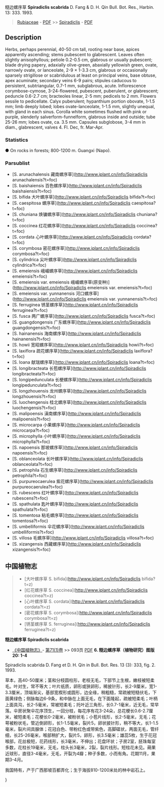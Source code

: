 糙边螺序草 **Spiradiclis scabrida** D. Fang & D. H. Qin Bull. Bot. Res., Harbin. 13: 333. 1993.

> [Rubiaceae](http://www.iplant.cn/info/Rubiaceae?t=foc) - [PDF](http://www.iplant.cn/foc/pdf/Rubiaceae.pdf) >> [Spiradiclis](http://www.iplant.cn/info/Spiradiclis?t=foc) - [PDF](http://www.iplant.cn/foc/pdf/Spiradiclis.pdf)
## Description

Herbs, perhaps perennial, 40-50 cm tall, rooting near base, apices apparently ascending; stems pubescent to glabrescent. Leaves often slightly anisophyllous; petiole 0.2-0.5 cm, glabrous or usually pubescent; blade drying papery, adaxially olive-green, abaxially yellowish green, ovate, narrowly ovate, or lanceolate, 2-9 × 1-3.3 cm, glabrous or occasionally sparsely strigillose or scabridulous at least on principal veins, base obtuse, apex acuminate; secondary veins 6-9 pairs; stipules caducous to persistent, subtriangular, 0.7-1 mm, subglabrous, acute. Inflorescence corymbose-cymose, 3-24-flowered, pubescent, puberulent, or glabrescent; peduncle 0.6-2.7 cm; bracteoles linear, 2-5 mm; pedicels to 2 mm. Flowers sessile to pedicellate. Calyx puberulent; hypanthium portion obovate, 1-1.5 mm; limb deeply lobed; lobes ovate-lanceolate, 1-1.5 mm, slightly unequal, with gland in each sinus. Corolla white sometimes flushed with pink or purple, slenderly salverform-funnelform, glabrous inside and outside; tube 25-26 mm; lobes ovate, ca. 3.5 mm. Capsules subglobose, 3-4 mm in diam., glabrescent, valves 4. Fl. Dec, fr. Mar-Apr.

### Statistics
● On rocks in forests; 800-1200 m. Guangxi (Napo).

### Parsublist

* [S.  arunachalensis  藏南螺序草](http://www.iplant.cn/info/Spiradiclis arunachalensis?t=foc)
* [S.  baishaiensis  百色螺序草](http://www.iplant.cn/info/Spiradiclis baishaiensis?t=foc)
* [S.  bifida  大叶螺序草](http://www.iplant.cn/info/Spiradiclis bifida?t=foc)
* [S.  caespitosa  螺序草](http://www.iplant.cn/info/Spiradiclis caespitosa?t=foc)
* [S.  chuniana  焕镛螺序草](http://www.iplant.cn/info/Spiradiclis chuniana?t=foc)
* [S.  coccinea  红花螺序草](http://www.iplant.cn/info/Spiradiclis coccinea?t=foc)
* [S.  cordata  心叶螺序草](http://www.iplant.cn/info/Spiradiclis cordata?t=foc)
* [S.  corymbosa  密花螺序草](http://www.iplant.cn/info/Spiradiclis corymbosa?t=foc)
* [S.  cylindrica  尖叶螺序草](http://www.iplant.cn/info/Spiradiclis cylindrica?t=foc)
* [S.  emeiensis  峨嵋螺序草](http://www.iplant.cn/info/Spiradiclis emeiensis?t=foc)
* [S.  emeiensis var. emeiensis  峨嵋螺序草(原变种)](http://www.iplant.cn/info/Spiradiclis emeiensis var. emeiensis?t=foc)
* [S.  emeiensis var. yunnanensis  河口螺序草](http://www.iplant.cn/info/Spiradiclis emeiensis var. yunnanensis?t=foc)
* [S.  ferruginea  锈茎螺序草](http://www.iplant.cn/info/Spiradiclis ferruginea?t=foc)
* [S.  fusca  两广螺序草](http://www.iplant.cn/info/Spiradiclis fusca?t=foc)
* [S.  guangdongensis  广东螺序草](http://www.iplant.cn/info/Spiradiclis guangdongensis?t=foc)
* [S.  hainanensis  海南螺序草](http://www.iplant.cn/info/Spiradiclis hainanensis?t=foc)
* [S.  howii  宽昭螺序草](http://www.iplant.cn/info/Spiradiclis howii?t=foc)
* [S.  laxiflora  疏花螺序草](http://www.iplant.cn/info/Spiradiclis laxiflora?t=foc)
* [S.  loana  献瑞螺序草](http://www.iplant.cn/info/Spiradiclis loana?t=foc)
* [S.  longibracteata  长苞螺序草](http://www.iplant.cn/info/Spiradiclis longibracteata?t=foc)
* [S.  longipedunculata  长梗螺序草](http://www.iplant.cn/info/Spiradiclis longipedunculata?t=foc)
* [S.  longzhouensis  龙州螺序草](http://www.iplant.cn/info/Spiradiclis longzhouensis?t=foc)
* [S.  luochengensis  桂北螺序草](http://www.iplant.cn/info/Spiradiclis luochengensis?t=foc)
* [S.  malipoensis  滇南螺序草](http://www.iplant.cn/info/Spiradiclis malipoensis?t=foc)
* [S.  microcarpa  小果螺序草](http://www.iplant.cn/info/Spiradiclis microcarpa?t=foc)
* [S.  microphylla  小叶螺序草](http://www.iplant.cn/info/Spiradiclis microphylla?t=foc)
* [S.  napoensis  那坡螺序草](http://www.iplant.cn/info/Spiradiclis napoensis?t=foc)
* [S.  oblanceolata  长叶螺序草](http://www.iplant.cn/info/Spiradiclis oblanceolata?t=foc)
* [S.  petrophila  石生螺序草](http://www.iplant.cn/info/Spiradiclis petrophila?t=foc)
* [S.  purpureocaerulea  紫花螺序草](http://www.iplant.cn/info/Spiradiclis purpureocaerulea?t=foc)
* [S.  rubescens  红叶螺序草](http://www.iplant.cn/info/Spiradiclis rubescens?t=foc)
* [S.  spathulata  匙叶螺序草](http://www.iplant.cn/info/Spiradiclis spathulata?t=foc)
* [S.  tomentosa  粘毛螺序草](http://www.iplant.cn/info/Spiradiclis tomentosa?t=foc)
* [S.  umbelliformis  伞花螺序草](http://www.iplant.cn/info/Spiradiclis umbelliformis?t=foc)
* [S.  villosa  毛螺序草](http://www.iplant.cn/info/Spiradiclis villosa?t=foc)
* [S.  xizangensis  西藏螺序草](http://www.iplant.cn/info/Spiradiclis xizangensis?t=foc)

## 中国植物志

> * [大叶螺序草  S.  bifida](http://www.iplant.cn/info/Spiradiclis bifida?t=z)
> * [红花螺序草  S.  coccinea](http://www.iplant.cn/info/Spiradiclis coccinea?t=z)
> * [心叶螺序草  S.  cordata](http://www.iplant.cn/info/Spiradiclis cordata?t=z)
> * [密花螺序草  S.  corymbosa](http://www.iplant.cn/info/Spiradiclis corymbosa?t=z)
> * [锈茎螺序草  S.  ferruginea](http://www.iplant.cn/info/Spiradiclis ferruginea?t=z)

**糙边螺序草 Spiradiclis scabrida**

* [《中国植物志》](http://www.iplant.cn/frps)- [第71(1)卷](http://www.iplant.cn/frps/vol/71(1)) >> 093页 [PDF](http://www.iplant.cn/frps/pdf/71(1)/093.PDF)
**6. 糙边螺序草（植物研究）图版20: 1-4**

Spiradiclis scabrida D. Fang et D. H. Qin in Bull. Bot. Res. 13 (3): 333, fig. 2. 1993.

草本，高40-50厘米；茎和分枝圆柱形，老枝无毛，下部节上生根，嫩枝被短柔毛。叶对生，常不等大；叶片纸质，卵形或狭卵形，稀披针形，长2-9厘米，宽1-3.3厘米，顶端渐尖，基部宽楔形或圆形，边全缘，稍粗糙，常疏被短糙伏毛，下面黄绿色；侧脉每边6-9条，和中脉在上面无毛，在下面隆起，疏被短柔毛；叶柄上面具沟，长2-5毫米，常被短柔毛；托叶近三角形，长0.7-1毫米，近无毛，常早落。伞房状聚伞花序顶生，一回分枝，每花序有花3-24朵，总花梗长0.6-2.7厘米，被短柔毛；花梗长0-2毫米，被粉状毛；小苞片线形，长2-5毫米，无毛；花萼被粉状毛，管近倒卵形，长1-1.5毫米，裂片5，卵状披针形，稍不等大，长1-1.5毫米，裂片间具腺体；花冠白色、带粉红色或带紫色，高脚碟状，两面无毛，管纤细，长25-26毫米，喉部稍扩大，裂片5，卵形，长3.5毫米；雄蕊5枚，生于花冠喉部，花丝极短，花药线形，长3毫米，不伸出；花盘环状；子房2室，胚珠每室多数，花柱长19毫米，无毛，柱头长3毫米，2裂，裂片线形。短柱花未见。蒴果近球形，直径3-4毫米，无毛，开裂为4瓣；种子多数，小而有角。花期11月，果期3-4月。

我国特有，产于广西那坡百都弄化；生于海拔810-1200米处的林中岩石上。

}